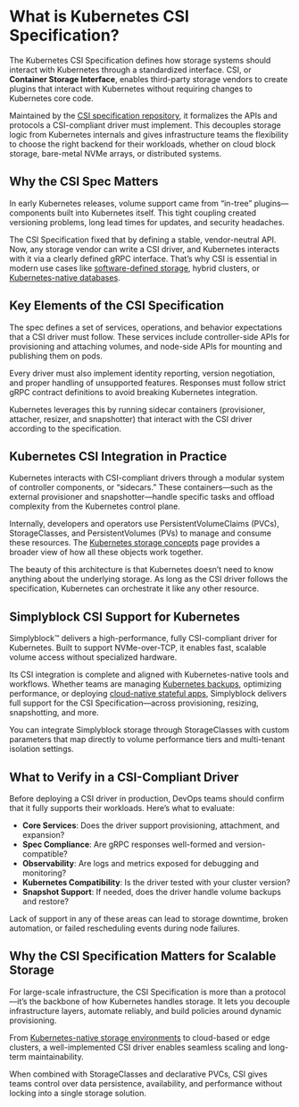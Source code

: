 # What is Kubernetes CSI Specification?

The Kubernetes CSI Specification defines how storage systems should interact with Kubernetes through a standardized interface. CSI, or **Container Storage Interface**, enables third-party storage vendors to create plugins that interact with Kubernetes without requiring changes to Kubernetes core code.

Maintained by the [CSI specification repository](https://github.com/container-storage-interface/spec), it formalizes the APIs and protocols a CSI-compliant driver must implement. This decouples storage logic from Kubernetes internals and gives infrastructure teams the flexibility to choose the right backend for their workloads, whether on cloud block storage, bare-metal NVMe arrays, or distributed systems.

## Why the CSI Spec Matters

In early Kubernetes releases, volume support came from “in-tree” plugins—components built into Kubernetes itself. This tight coupling created versioning problems, long lead times for updates, and security headaches.

The CSI Specification fixed that by defining a stable, vendor-neutral API. Now, any storage vendor can write a CSI driver, and Kubernetes interacts with it via a clearly defined gRPC interface. That’s why CSI is essential in modern use cases like [software-defined storage](https://www.simplyblock.io/use-cases/software-defined-storage/), hybrid clusters, or [Kubernetes-native databases](https://www.simplyblock.io/use-cases/database-on-kubernetes/).

## Key Elements of the CSI Specification

The spec defines a set of services, operations, and behavior expectations that a CSI driver must follow. These services include controller-side APIs for provisioning and attaching volumes, and node-side APIs for mounting and publishing them on pods.

Every driver must also implement identity reporting, version negotiation, and proper handling of unsupported features. Responses must follow strict gRPC contract definitions to avoid breaking Kubernetes integration.

Kubernetes leverages this by running sidecar containers (provisioner, attacher, resizer, and snapshotter) that interact with the CSI driver according to the specification.

## Kubernetes CSI Integration in Practice

Kubernetes interacts with CSI-compliant drivers through a modular system of controller components, or “sidecars.” These containers—such as the external provisioner and snapshotter—handle specific tasks and offload complexity from the Kubernetes control plane.

Internally, developers and operators use PersistentVolumeClaims (PVCs), StorageClasses, and PersistentVolumes (PVs) to manage and consume these resources. The [Kubernetes storage concepts](https://kubernetes.io/docs/concepts/storage/) page provides a broader view of how all these objects work together.

The beauty of this architecture is that Kubernetes doesn’t need to know anything about the underlying storage. As long as the CSI driver follows the specification, Kubernetes can orchestrate it like any other resource.

## Simplyblock CSI Support for Kubernetes

Simplyblock™ delivers a high-performance, fully CSI-compliant driver for Kubernetes. Built to support NVMe-over-TCP, it enables fast, scalable volume access without specialized hardware.

Its CSI integration is complete and aligned with Kubernetes-native tools and workflows. Whether teams are managing [Kubernetes backups](https://www.simplyblock.io/use-cases/kubernetes-backup/), optimizing performance, or deploying [cloud-native stateful apps](https://www.simplyblock.io/use-cases/database-on-kubernetes/), Simplyblock delivers full support for the CSI Specification—across provisioning, resizing, snapshotting, and more.

You can integrate Simplyblock storage through StorageClasses with custom parameters that map directly to volume performance tiers and multi-tenant isolation settings.

## What to Verify in a CSI-Compliant Driver

Before deploying a CSI driver in production, DevOps teams should confirm that it fully supports their workloads. Here’s what to evaluate:

- **Core Services**: Does the driver support provisioning, attachment, and expansion?
- **Spec Compliance**: Are gRPC responses well-formed and version-compatible?
- **Observability**: Are logs and metrics exposed for debugging and monitoring?
- **Kubernetes Compatibility**: Is the driver tested with your cluster version?
- **Snapshot Support**: If needed, does the driver handle volume backups and restore?

Lack of support in any of these areas can lead to storage downtime, broken automation, or failed rescheduling events during node failures.

## Why the CSI Specification Matters for Scalable Storage

For large-scale infrastructure, the CSI Specification is more than a protocol—it’s the backbone of how Kubernetes handles storage. It lets you decouple infrastructure layers, automate reliably, and build policies around dynamic provisioning.

From [Kubernetes-native storage environments](https://www.simplyblock.io/supported-environments/kubernetes-storage/) to cloud-based or edge clusters, a well-implemented CSI driver enables seamless scaling and long-term maintainability.

When combined with StorageClasses and declarative PVCs, CSI gives teams control over data persistence, availability, and performance without locking into a single storage solution.
